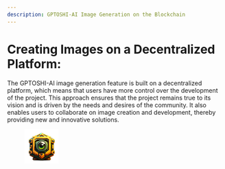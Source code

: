 ```yaml
---
description: GPTOSHI-AI Image Generation on the Blockchain
---
```


# Creating Images on a Decentralized Platform:

The GPTOSHI-AI image generation feature is built on a decentralized platform, which means that users have more control over the development of the project. This approach ensures that the project remains true to its vision and is driven by the needs and desires of the community. It also enables users to collaborate on image creation and development, thereby providing new and innovative solutions.

<figure><img src="../../.gitbook/assets/bot80x80.png" alt=""><figcaption></figcaption></figure>
